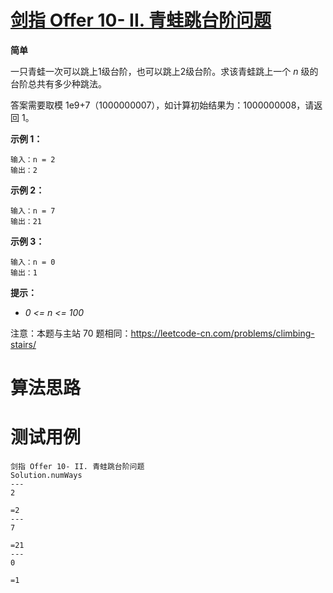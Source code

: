 # [剑指 Offer 10- II. 青蛙跳台阶问题][cnTitle]

**简单**

一只青蛙一次可以跳上1级台阶，也可以跳上2级台阶。求该青蛙跳上一个  *n*  级的台阶总共有多少种跳法。

答案需要取模 1e9+7（1000000007），如计算初始结果为：1000000008，请返回 1。

**示例 1：** 

```
输入：n = 2
输出：2

```

**示例 2：** 

```
输入：n = 7
输出：21

```

**示例 3：** 

```
输入：n = 0
输出：1
```

**提示：** 

-  *0 <= n <= 100* 

注意：本题与主站 70 题相同：https://leetcode-cn.com/problems/climbing-stairs/






# 算法思路

# 测试用例
```
剑指 Offer 10- II. 青蛙跳台阶问题
Solution.numWays
---
2

=2
---
7

=21
---
0

=1
```

[cnTitle]: https://leetcode-cn.com/problems/qing-wa-tiao-tai-jie-wen-ti-lcof/
